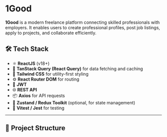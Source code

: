 # 1Good

**1Good** is a modern freelance platform connecting skilled professionals with employers. It enables users to create professional profiles, post job listings, apply to projects, and collaborate efficiently.

## 🛠️ Tech Stack

- ⚛️ **ReactJS** (v18+)
- 🔄 **TanStack Query (React Query)** for data fetching and caching
- 🎨 **Tailwind CSS** for utility-first styling
- ⚙️ **React Router DOM** for routing
- 🔐 **JWT**
- 🌐 **REST API** 
- 📦 **Axios** for API requests
- 🧠 **Zustand / Redux Toolkit** (optional, for state management)
- 🧪 **Vitest / Jest** for testing

---

## 📁 Project Structure
